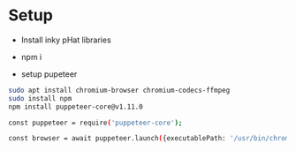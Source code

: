 
# Setup

- Install inky pHat libraries

- npm i

- setup pupeteer
```bash
sudo apt install chromium-browser chromium-codecs-ffmpeg
sudo install npm
npm install puppeteer-core@v1.11.0

const puppeteer = require('puppeteer-core');

const browser = await puppeteer.launch({executablePath: '/usr/bin/chromium-browser'});
```